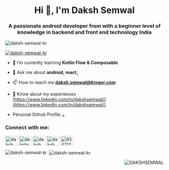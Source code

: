 <h1 align="center">Hi 👋, I'm Daksh Semwal</h1>
<h3 align="center">A passionate android developer from with a beginner level of knowledge in backend and front end technology India</h3>

<p align="left"> <img src="https://komarev.com/ghpvc/?username=daksh-semwal-kr&label=Profile%20views&color=0e75b6&style=flat" alt="daksh-semwal-kr" /> </p>

<p align="left"> <a href="https://github.com/ryo-ma/github-profile-trophy"><img src="https://github-profile-trophy.vercel.app/?username=daksh-semwal-kr" alt="daksh-semwal-kr" /></a> </p>

- 🌱 I’m currently learning **Kotlin Flow & Composable**

- 💬 Ask me about **android, react,**

- 📫 How to reach me **daksh.semwal@kroger.com**

- 📄 Know about my experiences [https://www.linkedin.com/in/dakshsemwal/](https://www.linkedin.com/in/dakshsemwal/)

- Personal Github Profile <a href="https://github.com/DAKSHSEMWAL" target="blank"><img align="center" src="https://raw.githubusercontent.com/rahuldkjain/github-profile-readme-generator/master/src/images/icons/Social/github.svg" alt="daksh_semwal" height="10" width="10" /></a>

<h3 align="left">Connect with me:</h3>
<p align="left">
<a href="https://twitter.com/daksh_semwal" target="blank"><img align="center" src="https://raw.githubusercontent.com/rahuldkjain/github-profile-readme-generator/master/src/images/icons/Social/twitter.svg" alt="daksh_semwal" height="30" width="40" /></a>
<a href="https://linkedin.com/in/dakshsemwal" target="blank"><img align="center" src="https://raw.githubusercontent.com/rahuldkjain/github-profile-readme-generator/master/src/images/icons/Social/linked-in-alt.svg" alt="dakshsemwal" height="30" width="40" /></a>
<a href="https://www.hackerrank.com/daksh_semwal" target="blank"><img align="center" src="https://raw.githubusercontent.com/rahuldkjain/github-profile-readme-generator/master/src/images/icons/Social/hackerrank.svg" alt="daksh_semwal" height="30" width="40" /></a>
<a href="https://dribbble.com/daksh_semwal" target="blank"><img align="center" src="https://raw.githubusercontent.com/rahuldkjain/github-profile-readme-generator/master/src/images/icons/Social/dribbble.svg" alt="daksh_semwal" height="30" width="40" /></a>
<a href="https://stackoverflow.com/users/9342171" target="blank"><img align="center" src="https://raw.githubusercontent.com/rahuldkjain/github-profile-readme-generator/master/src/images/icons/Social/stack-overflow.svg" alt="9342171" height="30" width="40" /></a>
</p>

<p><img align="left" src="https://github-readme-stats.vercel.app/api/top-langs?username=DAKSHSEMWAL&show_icons=true&theme=panda" alt="daksh-semwal-kr" /></p>
<p>&nbsp;<img align="center" src="https://github-readme-stats.vercel.app/api?username=daksh-semwal-kr&show_icons=true" alt="daksh-semwal-kr" /></p>
<p>&nbsp;<img align="right" src="https://github-readme-stats.vercel.app/api?username=daksh-semwal-kr&show_icons=true&theme=vue" alt="DAKSHSEMWAL" /></p>


